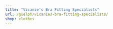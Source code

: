 ```yaml
---
title: "Vicanie's Bra Fitting Specialists"
url: /guelph/vicanies-bra-fitting-specialists/
shop: clothes
---
```

